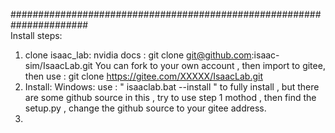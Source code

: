 ######################################################################  
Install steps:
1. clone isaac_lab:
   nvidia docs : git clone git@github.com:isaac-sim/IsaacLab.git
   You can fork to your own account , then import to gitee, then use :
   git clone https://gitee.com/XXXXX/IsaacLab.git
2. Install:
   Windows:
   use : " isaaclab.bat --install " to fully install , but there are some github source in this , try to use step 1 mothod , then find the setup.py , change the github source to your gitee address.
4. 

